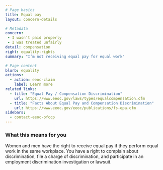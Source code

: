 ```yaml
---
# Page basics
title: Equal pay
layout: concern-details

# Metadata
concern:
 - I wasn’t paid properly
 - I was treated unfairly
detail: compensation
right: equality-rights
summary: "I’m not receiving equal pay for equal work"

# Page content
blurb: equality
actions:
  - action: eeoc-claim
    label: Learn more
related_links:
  - title: "Equal Pay / Compensation Discrimination"
    url: https://www.eeoc.gov/laws/types/equalcompensation.cfm
  - title: "Facts About Equal Pay and Compensation Discrimination"
    url: https://www.eeoc.gov/eeoc/publications/fs-epa.cfm
sidebars:
  - contact-eeoc-ofccp
---
```


### What this means for you

Women and men have the right to receive equal pay if they perform equal work in the same workplace. You have a right to complain about discrimination, file a charge of discrimination, and participate in an employment discrimination investigation or lawsuit.
